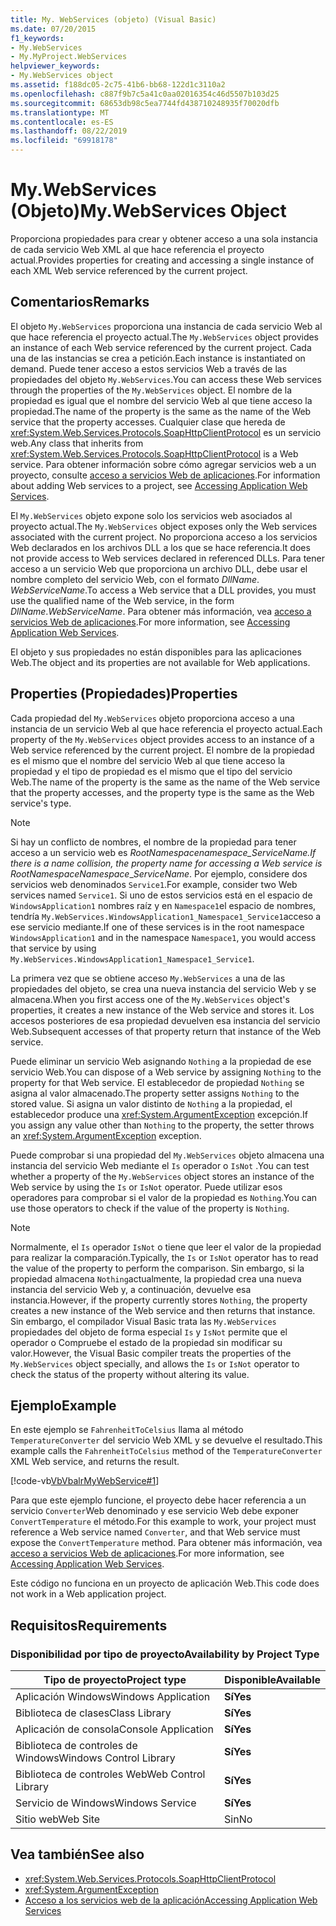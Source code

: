 ```yaml
---
title: My. WebServices (objeto) (Visual Basic)
ms.date: 07/20/2015
f1_keywords:
- My.WebServices
- My.MyProject.WebServices
helpviewer_keywords:
- My.WebServices object
ms.assetid: f188dc05-2c75-41b6-bb68-122d1c3110a2
ms.openlocfilehash: c887f9b7c5a41c0aa02016354c46d5507b103d25
ms.sourcegitcommit: 68653db98c5ea7744fd438710248935f70020dfb
ms.translationtype: MT
ms.contentlocale: es-ES
ms.lasthandoff: 08/22/2019
ms.locfileid: "69918178"
---
```

# <a name="mywebservices-object"></a><span data-ttu-id="5345c-102">My.WebServices (Objeto)</span><span class="sxs-lookup"><span data-stu-id="5345c-102">My.WebServices Object</span></span>
<span data-ttu-id="5345c-103">Proporciona propiedades para crear y obtener acceso a una sola instancia de cada servicio Web XML al que hace referencia el proyecto actual.</span><span class="sxs-lookup"><span data-stu-id="5345c-103">Provides properties for creating and accessing a single instance of each XML Web service referenced by the current project.</span></span>  
  
## <a name="remarks"></a><span data-ttu-id="5345c-104">Comentarios</span><span class="sxs-lookup"><span data-stu-id="5345c-104">Remarks</span></span>  
 <span data-ttu-id="5345c-105">El objeto `My.WebServices` proporciona una instancia de cada servicio Web al que hace referencia el proyecto actual.</span><span class="sxs-lookup"><span data-stu-id="5345c-105">The `My.WebServices` object provides an instance of each Web service referenced by the current project.</span></span> <span data-ttu-id="5345c-106">Cada una de las instancias se crea a petición.</span><span class="sxs-lookup"><span data-stu-id="5345c-106">Each instance is instantiated on demand.</span></span> <span data-ttu-id="5345c-107">Puede tener acceso a estos servicios Web a través de las propiedades del objeto `My.WebServices`.</span><span class="sxs-lookup"><span data-stu-id="5345c-107">You can access these Web services through the properties of the `My.WebServices` object.</span></span> <span data-ttu-id="5345c-108">El nombre de la propiedad es igual que el nombre del servicio Web al que tiene acceso la propiedad.</span><span class="sxs-lookup"><span data-stu-id="5345c-108">The name of the property is the same as the name of the Web service that the property accesses.</span></span> <span data-ttu-id="5345c-109">Cualquier clase que hereda de <xref:System.Web.Services.Protocols.SoapHttpClientProtocol> es un servicio web.</span><span class="sxs-lookup"><span data-stu-id="5345c-109">Any class that inherits from <xref:System.Web.Services.Protocols.SoapHttpClientProtocol> is a Web service.</span></span> <span data-ttu-id="5345c-110">Para obtener información sobre cómo agregar servicios web a un proyecto, consulte [acceso a servicios Web de aplicaciones](../../../visual-basic/developing-apps/programming/accessing-application-web-services.md).</span><span class="sxs-lookup"><span data-stu-id="5345c-110">For information about adding Web services to a project, see [Accessing Application Web Services](../../../visual-basic/developing-apps/programming/accessing-application-web-services.md).</span></span>  
  
 <span data-ttu-id="5345c-111">El `My.WebServices` objeto expone solo los servicios web asociados al proyecto actual.</span><span class="sxs-lookup"><span data-stu-id="5345c-111">The `My.WebServices` object exposes only the Web services associated with the current project.</span></span> <span data-ttu-id="5345c-112">No proporciona acceso a los servicios Web declarados en los archivos DLL a los que se hace referencia.</span><span class="sxs-lookup"><span data-stu-id="5345c-112">It does not provide access to Web services declared in referenced DLLs.</span></span> <span data-ttu-id="5345c-113">Para tener acceso a un servicio Web que proporciona un archivo DLL, debe usar el nombre completo del servicio Web, con el formato *DllName*. *WebServiceName*.</span><span class="sxs-lookup"><span data-stu-id="5345c-113">To access a Web service that a DLL provides, you must use the qualified name of the Web service, in the form *DllName*.*WebServiceName*.</span></span> <span data-ttu-id="5345c-114">Para obtener más información, vea [acceso a servicios Web de aplicaciones](../../../visual-basic/developing-apps/programming/accessing-application-web-services.md).</span><span class="sxs-lookup"><span data-stu-id="5345c-114">For more information, see [Accessing Application Web Services](../../../visual-basic/developing-apps/programming/accessing-application-web-services.md).</span></span>  
  
 <span data-ttu-id="5345c-115">El objeto y sus propiedades no están disponibles para las aplicaciones Web.</span><span class="sxs-lookup"><span data-stu-id="5345c-115">The object and its properties are not available for Web applications.</span></span>  
  
## <a name="properties"></a><span data-ttu-id="5345c-116">Properties (Propiedades)</span><span class="sxs-lookup"><span data-stu-id="5345c-116">Properties</span></span>  
 <span data-ttu-id="5345c-117">Cada propiedad del `My.WebServices` objeto proporciona acceso a una instancia de un servicio Web al que hace referencia el proyecto actual.</span><span class="sxs-lookup"><span data-stu-id="5345c-117">Each property of the `My.WebServices` object provides access to an instance of a Web service referenced by the current project.</span></span> <span data-ttu-id="5345c-118">El nombre de la propiedad es el mismo que el nombre del servicio Web al que tiene acceso la propiedad y el tipo de propiedad es el mismo que el tipo del servicio Web.</span><span class="sxs-lookup"><span data-stu-id="5345c-118">The name of the property is the same as the name of the Web service that the property accesses, and the property type is the same as the Web service's type.</span></span>  
  
> [!NOTE]
> <span data-ttu-id="5345c-119">Si hay un conflicto de nombres, el nombre de la propiedad para tener acceso a un servicio web es *RootNamespace*_*namespace*\_*ServiceName*.</span><span class="sxs-lookup"><span data-stu-id="5345c-119">If there is a name collision, the property name for accessing a Web service is *RootNamespace*_*Namespace*\_*ServiceName*.</span></span> <span data-ttu-id="5345c-120">Por ejemplo, considere dos servicios web denominados `Service1`.</span><span class="sxs-lookup"><span data-stu-id="5345c-120">For example, consider two Web services named `Service1`.</span></span> <span data-ttu-id="5345c-121">Si uno de estos servicios está en el espacio de `WindowsApplication1` nombres raíz y en `Namespace1`el espacio de nombres, tendría `My.WebServices.WindowsApplication1_Namespace1_Service1`acceso a ese servicio mediante.</span><span class="sxs-lookup"><span data-stu-id="5345c-121">If one of these services is in the root namespace `WindowsApplication1` and in the namespace `Namespace1`, you would access that service by using `My.WebServices.WindowsApplication1_Namespace1_Service1`.</span></span>  
  
 <span data-ttu-id="5345c-122">La primera vez que se obtiene acceso `My.WebServices` a una de las propiedades del objeto, se crea una nueva instancia del servicio Web y se almacena.</span><span class="sxs-lookup"><span data-stu-id="5345c-122">When you first access one of the `My.WebServices` object's properties, it creates a new instance of the Web service and stores it.</span></span> <span data-ttu-id="5345c-123">Los accesos posteriores de esa propiedad devuelven esa instancia del servicio Web.</span><span class="sxs-lookup"><span data-stu-id="5345c-123">Subsequent accesses of that property return that instance of the Web service.</span></span>  
  
 <span data-ttu-id="5345c-124">Puede eliminar un servicio Web asignando `Nothing` a la propiedad de ese servicio Web.</span><span class="sxs-lookup"><span data-stu-id="5345c-124">You can dispose of a Web service by assigning `Nothing` to the property for that Web service.</span></span> <span data-ttu-id="5345c-125">El establecedor de propiedad `Nothing` se asigna al valor almacenado.</span><span class="sxs-lookup"><span data-stu-id="5345c-125">The property setter assigns `Nothing` to the stored value.</span></span> <span data-ttu-id="5345c-126">Si asigna un valor distinto de `Nothing` a la propiedad, el establecedor produce una <xref:System.ArgumentException> excepción.</span><span class="sxs-lookup"><span data-stu-id="5345c-126">If you assign any value other than `Nothing` to the property, the setter throws an <xref:System.ArgumentException> exception.</span></span>  
  
 <span data-ttu-id="5345c-127">Puede comprobar si una propiedad del `My.WebServices` objeto almacena una instancia del servicio Web mediante el `Is` operador o `IsNot` .</span><span class="sxs-lookup"><span data-stu-id="5345c-127">You can test whether a property of the `My.WebServices` object stores an instance of the Web service by using the `Is` or `IsNot` operator.</span></span> <span data-ttu-id="5345c-128">Puede utilizar esos operadores para comprobar si el valor de la propiedad es `Nothing`.</span><span class="sxs-lookup"><span data-stu-id="5345c-128">You can use those operators to check if the value of the property is `Nothing`.</span></span>  
  
> [!NOTE]
> <span data-ttu-id="5345c-129">Normalmente, el `Is` operador `IsNot` o tiene que leer el valor de la propiedad para realizar la comparación.</span><span class="sxs-lookup"><span data-stu-id="5345c-129">Typically, the `Is` or `IsNot` operator has to read the value of the property to perform the comparison.</span></span> <span data-ttu-id="5345c-130">Sin embargo, si la propiedad almacena `Nothing`actualmente, la propiedad crea una nueva instancia del servicio Web y, a continuación, devuelve esa instancia.</span><span class="sxs-lookup"><span data-stu-id="5345c-130">However, if the property currently stores `Nothing`, the property creates a new instance of the Web service and then returns that instance.</span></span> <span data-ttu-id="5345c-131">Sin embargo, el compilador Visual Basic trata las `My.WebServices` propiedades del objeto de forma especial `Is` y `IsNot` permite que el operador o Compruebe el estado de la propiedad sin modificar su valor.</span><span class="sxs-lookup"><span data-stu-id="5345c-131">However, the Visual Basic compiler treats the properties of the `My.WebServices` object specially, and allows the `Is` or `IsNot` operator to check the status of the property without altering its value.</span></span>  
  
## <a name="example"></a><span data-ttu-id="5345c-132">Ejemplo</span><span class="sxs-lookup"><span data-stu-id="5345c-132">Example</span></span>  
 <span data-ttu-id="5345c-133">En este ejemplo se `FahrenheitToCelsius` llama al método `TemperatureConverter` del servicio Web XML y se devuelve el resultado.</span><span class="sxs-lookup"><span data-stu-id="5345c-133">This example calls the `FahrenheitToCelsius` method of the `TemperatureConverter` XML Web service, and returns the result.</span></span>  
  
 [!code-vb[VbVbalrMyWebService#1](~/samples/snippets/visualbasic/VS_Snippets_VBCSharp/VbVbalrMyWebService/VB/Form1.vb#1)]  
  
 <span data-ttu-id="5345c-134">Para que este ejemplo funcione, el proyecto debe hacer referencia a un servicio `Converter`Web denominado y ese servicio Web debe exponer `ConvertTemperature` el método.</span><span class="sxs-lookup"><span data-stu-id="5345c-134">For this example to work, your project must reference a Web service named `Converter`, and that Web service must expose the `ConvertTemperature` method.</span></span> <span data-ttu-id="5345c-135">Para obtener más información, vea [acceso a servicios Web de aplicaciones](../../../visual-basic/developing-apps/programming/accessing-application-web-services.md).</span><span class="sxs-lookup"><span data-stu-id="5345c-135">For more information, see [Accessing Application Web Services](../../../visual-basic/developing-apps/programming/accessing-application-web-services.md).</span></span>  
  
 <span data-ttu-id="5345c-136">Este código no funciona en un proyecto de aplicación Web.</span><span class="sxs-lookup"><span data-stu-id="5345c-136">This code does not work in a Web application project.</span></span>  
  
## <a name="requirements"></a><span data-ttu-id="5345c-137">Requisitos</span><span class="sxs-lookup"><span data-stu-id="5345c-137">Requirements</span></span>  
  
### <a name="availability-by-project-type"></a><span data-ttu-id="5345c-138">Disponibilidad por tipo de proyecto</span><span class="sxs-lookup"><span data-stu-id="5345c-138">Availability by Project Type</span></span>  
  
|<span data-ttu-id="5345c-139">Tipo de proyecto</span><span class="sxs-lookup"><span data-stu-id="5345c-139">Project type</span></span>|<span data-ttu-id="5345c-140">Disponible</span><span class="sxs-lookup"><span data-stu-id="5345c-140">Available</span></span>|  
|---|---|  
|<span data-ttu-id="5345c-141">Aplicación Windows</span><span class="sxs-lookup"><span data-stu-id="5345c-141">Windows Application</span></span>|<span data-ttu-id="5345c-142">**Sí**</span><span class="sxs-lookup"><span data-stu-id="5345c-142">**Yes**</span></span>|  
|<span data-ttu-id="5345c-143">Biblioteca de clases</span><span class="sxs-lookup"><span data-stu-id="5345c-143">Class Library</span></span>|<span data-ttu-id="5345c-144">**Sí**</span><span class="sxs-lookup"><span data-stu-id="5345c-144">**Yes**</span></span>|  
|<span data-ttu-id="5345c-145">Aplicación de consola</span><span class="sxs-lookup"><span data-stu-id="5345c-145">Console Application</span></span>|<span data-ttu-id="5345c-146">**Sí**</span><span class="sxs-lookup"><span data-stu-id="5345c-146">**Yes**</span></span>|  
|<span data-ttu-id="5345c-147">Biblioteca de controles de Windows</span><span class="sxs-lookup"><span data-stu-id="5345c-147">Windows Control Library</span></span>|<span data-ttu-id="5345c-148">**Sí**</span><span class="sxs-lookup"><span data-stu-id="5345c-148">**Yes**</span></span>|  
|<span data-ttu-id="5345c-149">Biblioteca de controles Web</span><span class="sxs-lookup"><span data-stu-id="5345c-149">Web Control Library</span></span>|<span data-ttu-id="5345c-150">**Sí**</span><span class="sxs-lookup"><span data-stu-id="5345c-150">**Yes**</span></span>|  
|<span data-ttu-id="5345c-151">Servicio de Windows</span><span class="sxs-lookup"><span data-stu-id="5345c-151">Windows Service</span></span>|<span data-ttu-id="5345c-152">**Sí**</span><span class="sxs-lookup"><span data-stu-id="5345c-152">**Yes**</span></span>|  
|<span data-ttu-id="5345c-153">Sitio web</span><span class="sxs-lookup"><span data-stu-id="5345c-153">Web Site</span></span>|<span data-ttu-id="5345c-154">Sin</span><span class="sxs-lookup"><span data-stu-id="5345c-154">No</span></span>|  
  
## <a name="see-also"></a><span data-ttu-id="5345c-155">Vea también</span><span class="sxs-lookup"><span data-stu-id="5345c-155">See also</span></span>

- <xref:System.Web.Services.Protocols.SoapHttpClientProtocol>
- <xref:System.ArgumentException>
- [<span data-ttu-id="5345c-156">Acceso a los servicios web de la aplicación</span><span class="sxs-lookup"><span data-stu-id="5345c-156">Accessing Application Web Services</span></span>](../../../visual-basic/developing-apps/programming/accessing-application-web-services.md)
